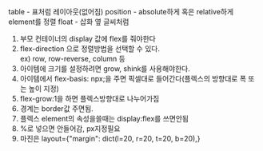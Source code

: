 table - 표처럼 레이아웃(없어짐)
position - absolute하게 혹은 relative하게 element를 정렬
float - 삽화 옆 글씨처럼

1. 부모 컨테이너의 display 값에 flex를 줘야한다
2. flex-direction 으로 정렬방법을 선택할 수 있다.  
    ex) row, row-reverse, column 등
3. 아이템에 크기를 설정하려면 grow, shink를 사용해야한다.
4. 아이템에서 flex-basis: npx;을 주면 픽셀대로 들어간다(플렉스의 방향대로 폭 또는 높이 지정)
5. flex-grow:1을 하면 플렉스방향대로 나누어가짐
6. 경계는 border값 주면됨.
7. 플렉스 element의 속성을쓸때는 display:flex를 쓰면안됨
8. %로 넣으면 안들어감, px지정필요
9. 마진은 layout={"margin": dict(l=20, r=20, t=20, b=20),}